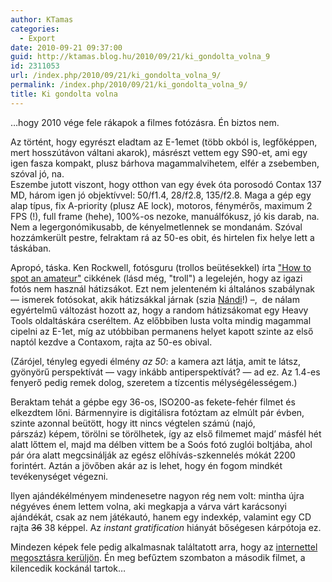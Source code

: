 ```yaml
---
author: KTamas
categories:
  - Export
date: 2010-09-21 09:37:00
guid: http://ktamas.blog.hu/2010/09/21/ki_gondolta_volna_9
id: 2311053
url: /index.php/2010/09/21/ki_gondolta_volna_9/
permalink: /index.php/2010/09/21/ki_gondolta_volna_9/
title: Ki gondolta volna
---
```


&#8230;hogy 2010 vége fele rákapok a filmes fotózásra. Én biztos nem.

Az történt, hogy egyrészt eladtam az E-1emet (több okból is, legfőképpen, mert hosszútávon váltani akarok), másrészt vettem egy S90-et, ami egy igen fasza kompakt, plusz bárhova magammalvihetem, elfér a zsebemben, szóval jó, na.   
Eszembe jutott viszont, hogy otthon van egy évek óta porosodó Contax 137 MD, három igen jó objektívvel: 50/f1.4, 28/f2.8, 135/f2.8. Maga a gép egy alap típus, fix A-priority (plusz AE lock), motoros, fénymérős, maximum 2 FPS (!), full frame (hehe), 100%-os nezoke, manuálfókusz, jó kis darab, na. Nem a legergonómikusabb, de kényelmetlennek se mondanám. Szóval hozzámkerült pestre, felraktam rá az 50-es obit, és hirtelen fix helye lett a táskában.

Apropó, táska. Ken Rockwell, fotósguru (trollos beütésekkel) írta ["How to spot an amateur"](http://www.kenrockwell.com/tech/how-to-spot-an-amateur.htm) cikkének (lásd még, "troll") a legelején, hogy az igazi fotós nem használ hátizsákot. Ezt nem jelenteném ki általános szabálynak &#8212; ismerek fotósokat, akik hátizsákkal járnak (szia [Nándi](http://indafoto.hu/darthwalk)!) &#8211;, &nbsp;de nálam egyértelmű változást hozott az, hogy a random hátizsákomat egy Heavy Tools oldaltáskára cseréltem. Az előbbiben lusta volta mindig magammal cipelni az E-1et, míg az utóbbiban permanens helyet kapott szinte az első naptól kezdve a Contaxom, rajta az 50-es obival.

(Zárójel, tényleg egyedi élmény _az 50_: a kamera azt látja, amit te látsz, gyönyörű perspektívát &#8212; vagy inkább antiperspektívát? &#8212; ad ez. Az 1.4-es fenyerő pedig remek dolog, szeretem a tízcentis mélységélességem.)

Beraktam tehát a gépbe egy 36-os, ISO200-as fekete-fehér filmet és elkezdtem lőni. Bármennyire is digitálisra fotóztam az elmúlt pár évben, szinte azonnal beütött, hogy itt nincs végtelen számú (najó, párszáz)&nbsp;képem, törölni se törölhetek, így az első filmemet majd&#8217; másfél hét alatt lőttem el, majd ma délben vittem be a Soós fotó zuglói boltjába, ahol pár óra alatt megcsinálják az egész előhívás-szkennelés mókát 2200 forintért. Aztán a jövőben akár az is lehet, hogy én fogom mindkét tevékenységet végezni.

Ilyen ajándékélményem mindenesetre nagyon rég nem volt: mintha újra négyéves énem lettem volna, aki megkapja a várva várt karácsonyi ajándékát, csak az nem játékautó, hanem egy indexkép, valamint egy CD rajta <strike>36</strike> 38 képpel. Az _instant gratification_ hiányát bőségesen kárpótoja ez.

Mindezen képek fele pedig alkalmasnak találtatott arra, hogy az [internettel megosztásra kerüljön](http://indafoto.hu/ktamasenty/black_and_white_roll_1). Én meg befűztem szombaton a második filmet, a kilencedik kockánál tartok&#8230;
